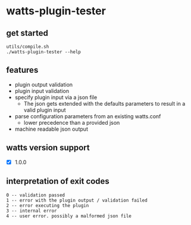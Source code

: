 watts-plugin-tester
====

get started
---
```
utils/compile.sh
./watts-plugin-tester --help
```

features
---
- plugin output validation
- plugin input validation
- specify plugin input via a json file
	- The json gets extended with the defaults parameters to result in a valid plugin input
- parse configuration parameters from an existing watts.conf
	- lower precedence than a provided json
- machine readable json output


watts version support
---
- [x] 1.0.0


interpretation of exit codes
---
	0 -- validation passed
	1 -- error with the plugin output / validation failed
	2 -- error executing the plugin
	3 -- internal error
	4 -- user error. possibly a malformed json file
